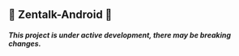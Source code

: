 ## :satellite: Zentalk-Android :satellite:


##### This project is under active development, there may be breaking changes.

